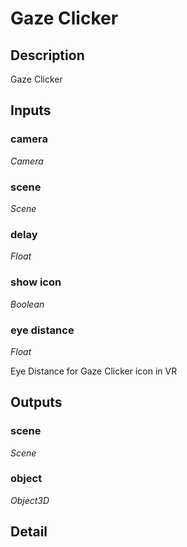 # Gaze Clicker

## Description
Gaze Clicker

## Inputs
### camera

*Camera*



### scene

*Scene*



### delay

*Float*



### show icon

*Boolean*



### eye distance

*Float*

Eye Distance for Gaze Clicker icon in VR

## Outputs
### scene

*Scene*



### object

*Object3D*



## Detail

